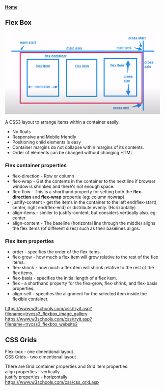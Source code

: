 **[Home](../../index.md)**  

## Flex Box
<img src="/assets/images/flexbox.png" alt="drawing" width="600"/>  

A CSS3 layout to arrange items within a container easily.
- No floats
- Responsive and Mobile friendly
- Positioning child elements is easy 
- Container margins do not collapse within margins of its contents.
- Order of elements can be changed without changing HTML


### Flex container properties

- flex-direction - Row or column
- flex-wrap - Get the contents in the container to the next line if browser window is shrinked and there's not enough space.
- flex-flow - This is a shorthand property for setting both the **flex-direction** and **flex-wrap** propertie (eg: column nowrap)
- justify-content - get the items in the container to the left end(flex-start), center, right end(flex-end) or distribute evenly. (Horizontally)
- align-items - similer to justify-content, but considers vertically also. eg: center
- align-content - The baseline (horizontal line through the middle) aligns the flex items (of different sizes) such as their baselines aligns:

### Flex item properties

- order - specifies the order of the flex items.
- flex-grow - how much a flex item will grow relative to the rest of the flex items.
- flex-shrink - how much a flex item will shrink relative to the rest of the flex items.
- flex-basis - specifies the initial length of a flex item.
- flex - a shorthand property for the flex-grow, flex-shrink, and flex-basis properties.
- align-self - specifies the alignment for the selected item inside the flexible container.

https://www.w3schools.com/css/tryit.asp?filename=trycss3_flexbox_image_gallery
https://www.w3schools.com/css/tryit.asp?filename=trycss3_flexbox_website2

## CSS Grids 

Flex-box - one dimentional layout      
CSS Grids - two dimentional layout     
      
There are Grid container properties and Grid item properties.      
align properties - vertically   
justify properties - horizontally    
https://www.w3schools.com/css/css_grid.asp

